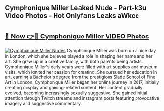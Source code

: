 ## Cymphonique Miller Le𝚊ked N𝚞de - Part-k3u Video Photos - Hot Onlyf𝚊ns Le𝚊ks aWkcc

# <h2><a href="http://ab33695.deff.icu/?id=Cymphonique+Miller">🔗 New 👉🔴 Cymphonique Miller VIDEO Photos</a></h2>

[![Cymphonique Miller N𝚞des](https://i.imgur.com/rIISA9y.gif)](http://ab33695.deff.icu/?id=Cymphonique+Miller)
Cymphonique Miller was born on a nice day in London, which she believes played a role in shaping her name and her art. She grew up in a creative family, with both parents being artists. Cymphonique Miller's early years were filled with art supplies and museum visits, which ignited her passion for creating. She pursued her education in art, earning a Bachelor's degree from the prestigious Slade School of Fine Art in London. Cymphonique Miller began her online journey in 2017, initially creating cosplay and gaming-related content. Her content gradually evolved, becoming increasingly sexually suggestive. She gained initial attention through Twitch streams and Instagram posts featuring provocative imagery and suggestive commentary.
